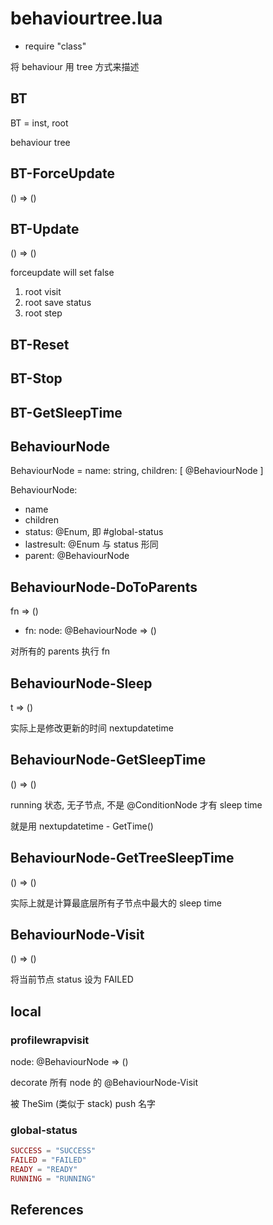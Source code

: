 # behaviourtree.lua

- require "class"

将 behaviour 用 tree 方式来描述

## BT

<docs-expose>

BT = inst, root

behaviour tree

</docs-expose>

## BT-ForceUpdate

<docs-expose>

() => ()

</docs-expose>

## BT-Update

<docs-expose>

() => ()

forceupdate will set false

</docs-expose>

1. root visit
2. root save status
3. root step

## BT-Reset

## BT-Stop

## BT-GetSleepTime

## BehaviourNode

<docs-expose>

BehaviourNode = name: string, children: [ @BehaviourNode ]

BehaviourNode:

- name
- children
- status: @Enum, 即 #global-status
- lastresult: @Enum 与 status 形同
- parent: @BehaviourNode

</docs-expose>

## BehaviourNode-DoToParents

<docs-expose>

fn => ()

- fn: node: @BehaviourNode => ()

对所有的 parents 执行 fn

</docs-expose>

## BehaviourNode-Sleep

<docs-expose>

t => ()

实际上是修改更新的时间 nextupdatetime

</docs-expose>

## BehaviourNode-GetSleepTime

<docs-expose>

() => ()

running 状态, 无子节点, 不是 @ConditionNode 才有 sleep time

</docs-expose>

就是用 nextupdatetime - GetTime()

## BehaviourNode-GetTreeSleepTime

<docs-expose>

() => ()

实际上就是计算最底层所有子节点中最大的 sleep time

</docs-expose>

## BehaviourNode-Visit

<docs-expose>

() => ()

将当前节点 status 设为 FAILED

</docs-expose>

## local

### profilewrapvisit

<docs-expose>

node: @BehaviourNode => ()

decorate 所有 node 的 @BehaviourNode-Visit

</docs-expose>

被 TheSim (类似于 stack) push 名字

### global-status

<docs-expose>

```lua
SUCCESS = "SUCCESS"
FAILED = "FAILED"
READY = "READY"
RUNNING = "RUNNING"
```

</docs-expose>

## References
